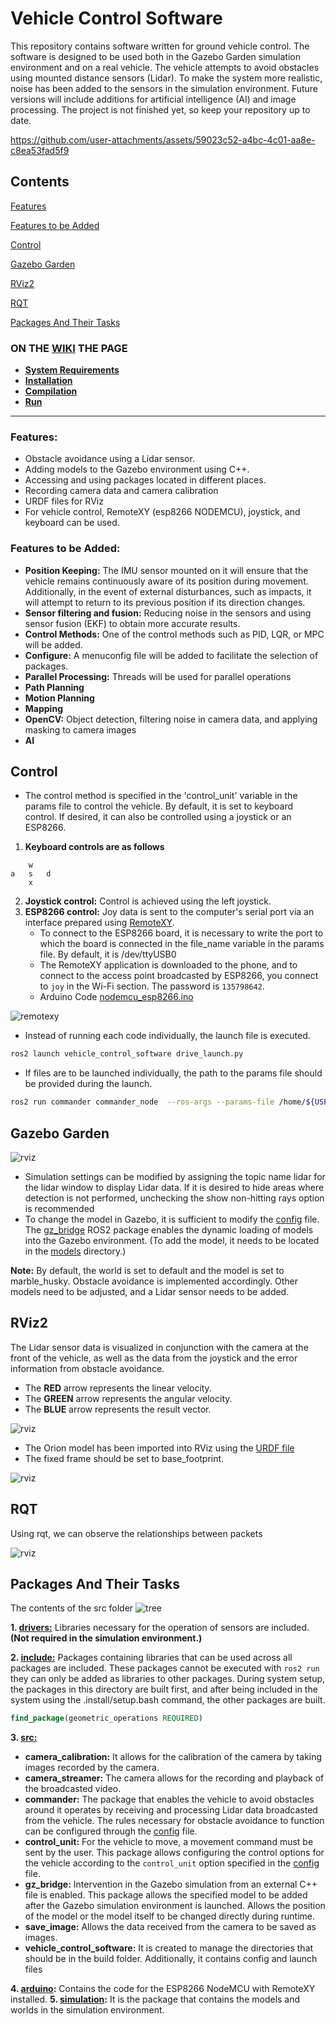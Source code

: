 # Vehicle Control Software

This repository contains software written for ground vehicle control. The software is designed to be used both in the Gazebo Garden simulation environment and on a real vehicle. The vehicle attempts to avoid obstacles using mounted distance sensors (Lidar). To make the system more realistic, noise has been added to the sensors in the simulation environment. Future versions will include additions for artificial intelligence (AI) and image processing. The project is not finished yet, so keep your repository up to date.

https://github.com/user-attachments/assets/59023c52-a4bc-4c01-aa8e-c8ea53fad5f9

## Contents 
[Features](https://github.com/serkanMzlm/Vehicle-Control-Sotfware?tab=readme-ov-file#features)

[Features to be Added](https://github.com/serkanMzlm/Vehicle-Control-Sotfware?tab=readme-ov-file#features-to-be-added)

[Control](https://github.com/serkanMzlm/Vehicle-Control-Sotfware?tab=readme-ov-file#control)

[Gazebo Garden](https://github.com/serkanMzlm/Vehicle-Control-Sotfware?tab=readme-ov-file#gazebo-garden)

[RViz2](https://github.com/serkanMzlm/Vehicle-Control-Sotfware?tab=readme-ov-file#rviz2)

[RQT](https://github.com/serkanMzlm/Vehicle-Control-Sotfware?tab=readme-ov-file#rqt)

[Packages And Their Tasks](https://github.com/serkanMzlm/Vehicle-Control-Sotfware?tab=readme-ov-file#packages-and-their-tasks)

###  ON THE [WIKI](https://github.com/serkanMzlm/Vehicle-Control-Sotfware/wiki) THE PAGE
- **[System Requirements](https://github.com/serkanMzlm/Vehicle-Control-Sotfware/wiki#system-requirements)**
- **[Installation](https://github.com/serkanMzlm/Vehicle-Control-Sotfware/wiki#install)**
- **[Compilation](https://github.com/serkanMzlm/Vehicle-Control-Sotfware/wiki#Compile)**
- **[Run](https://github.com/serkanMzlm/Vehicle-Control-Sotfware/wiki#Run)**
---

### Features:
- Obstacle avoidance using a Lidar sensor.
- Adding models to the Gazebo environment using C++.
- Accessing and using packages located in different places.
- Recording camera data and camera calibration
- URDF files for RViz
- For vehicle control, RemoteXY (esp8266 NODEMCU), joystick, and keyboard can be used.

### Features to be Added:
- **Position Keeping:** The IMU sensor mounted on it will ensure that the vehicle remains continuously aware of its position during movement. Additionally, in the event of external disturbances, such as impacts, it will attempt to return to its previous position if its direction changes.
- **Sensor filtering and fusion:** Reducing noise in the sensors and using sensor fusion (EKF) to obtain more accurate results.
- **Control Methods:** One of the control methods such as PID, LQR, or MPC will be added.
- **Configure:** A menuconfig file will be added to facilitate the selection of packages.
- **Parallel Processing:** Threads will be used for parallel operations
- **Path Planning**
- **Motion Planning**
- **Mapping**
- **OpenCV:** Object detection, filtering noise in camera data, and applying masking to camera images
- **AI**

## Control

- The control method is specified in the 'control_unit' variable in the params file to control the vehicle. By default, it is set to keyboard control. If desired, it can also be controlled using a joystick or an ESP8266.

1. **Keyboard controls are as follows**
```
    w
a   s   d   
    x
```
2. **Joystick control:** Control is achieved using the left joystick.
3. **ESP8266 control:** Joy data is sent to the computer's serial port via an interface prepared using [RemoteXY](https://remotexy.com/en/). 
    - To connect to the ESP8266 board, it is necessary to write the port to which the board is connected in the file_name variable in the params file. By default, it is /dev/ttyUSB0
    - The RemoteXY application is downloaded to the phone, and to connect to the access point broadcasted by ESP8266, you connect to `joy` in the Wi-Fi section. The password is `135798642`.
    - Arduino Code [nodemcu_esp8266.ino](https://github.com/serkanMzlm/Vehicle-Control-Sotfware/blob/main/Tools/arduino/nodemcu_esp8266/nodemcu_esp8266.ino)

![remotexy](https://github.com/user-attachments/assets/29a6654e-0424-47bd-80db-8beaa7ec1d34)

- Instead of running each code individually, the launch file is executed.
```bash
ros2 launch vehicle_control_software drive_launch.py
```
- If files are to be launched individually, the path to the params file should be provided during the launch.
```bash
ros2 run commander commander_node  --ros-args --params-file /home/${USER}/Vehicle-Control-Sotfware/src/modules/vehicle_control_software/config/params.yml
```

## Gazebo Garden

![rviz](./Documentation/images/gz_sim.png)
- Simulation settings can be modified by assigning the topic name lidar for the lidar window to display Lidar data. If it is desired to hide areas where detection is not performed, unchecking the show non-hitting rays option is recommended
- To change the model in Gazebo, it is sufficient to modify the [config](https://github.com/serkanMzlm/Vehicle-Control-Sotfware/blob/main/src/modules/vehicle_control_software/config/params.yaml#L41) file. The [gz_bridge](https://github.com/serkanMzlm/Vehicle-Control-Sotfware/tree/main/src/modules/gz_bridge) ROS2 package enables the dynamic loading of models into the Gazebo environment. (To add the model, it needs to be located in the [models](https://github.com/serkanMzlm/Vehicle-Control-Sotfware/tree/main/Tools/simulation/models) directory.)

**Note:** By default, the world is set to default and the model is set to marble_husky. Obstacle avoidance is implemented accordingly. Other models need to be adjusted, and a Lidar sensor needs to be added.

## RViz2
The Lidar sensor data is visualized in conjunction with the camera at the front of the vehicle, as well as the data from the joystick and the error information from obstacle avoidance.

- The **RED** arrow represents the linear velocity.
- The **GREEN** arrow represents the angular velocity.
- The **BLUE** arrow represents the result vector.

![rviz](./Documentation/images/rviz2.png)

- The Orion model has been imported into RViz using the [URDF file](https://github.com/serkanMzlm/Vehicle-Control-Sotfware/tree/main/src/modules/vehicle_control_software/urdf)
- The fixed frame should be set to base_footprint.

![rviz](./Documentation/images/rviz2_2.png)


## RQT
Using rqt, we can observe the relationships between packets

![rviz](./Documentation/images/rosgraph.png)

## Packages And Their Tasks
The contents of the src folder
![tree](./Documentation/images/tree_2.png)

**1. [drivers:](https://github.com/serkanMzlm/Sensor-Drivers/tree/2b5228538e5d041b34f09c7f603990f4b1cd3ab6)** Libraries necessary for the operation of sensors are included. **(Not required in the simulation environment.)**

**2. [include:](https://github.com/serkanMzlm/Vehicle-Control-Sotfware/tree/main/src/include)** Packages containing libraries that can be used across all packages are included. These packages cannot be executed with `ros2 run` they can only be added as libraries to other packages. During system setup, the packages in this directory are built first, and after being included in the system using the .install/setup.bash command, the other packages are built.
```cmake
find_package(geometric_operations REQUIRED) 
```
**3. [src:](https://github.com/serkanMzlm/Vehicle-Control-Sotfware/tree/main/src)**
- **camera_calibration:** It allows for the calibration of the camera by taking images recorded by the camera.
- **camera_streamer:** The camera allows for the recording and playback of the broadcasted video.
- **commander:** The package that enables the vehicle to avoid obstacles around it operates by receiving and processing Lidar data broadcasted from the vehicle. The rules necessary for obstacle avoidance to function can be configured through the [config](https://github.com/serkanMzlm/Vehicle-Control-Sotfware/blob/main/src/modules/vehicle_control_software/config/params.yaml#L6) file.
- **control_unit:** For the vehicle to move, a movement command must be sent by the user. This package allows configuring the control options for the vehicle according to the `control_unit` option specified in the [config](https://github.com/serkanMzlm/Vehicle-Control-Sotfware/blob/main/src/modules/vehicle_control_software/config/params.yaml) file.
- **gz_bridge:** Intervention in the Gazebo simulation from an external C++ file is enabled. This package allows the specified model to be added after the Gazebo simulation environment is launched. Allows the position of the model or the model itself to be changed directly during runtime.
- **save_image:** Allows the data received from the camera to be saved as images.
- **vehicle_control_software:** It is created to manage the directories that should be in the build folder. Additionally, it contains config and launch files

**4. [arduino](https://github.com/serkanMzlm/Vehicle-Control-Sotfware/tree/main/Tools/arduino):** Contains the code for the ESP8266 NodeMCU with RemoteXY installed.
**5. [simulation](https://github.com/serkanMzlm/Vehicle-Control-Sotfware/tree/main/Tools/simulation):** It is the package that contains the models and worlds in the simulation environment.

